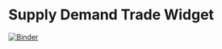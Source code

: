 # Supply Demand Trade Widget

[![Binder](https://mybinder.org/badge_logo.svg)](https://mybinder.org/v2/gh/chrispyles/sdt-widget/master?filepath=SDT-four-plots-widget.ipynb)
